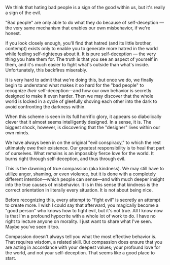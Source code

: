 
We think that hating bad people is a sign of the good within us, but it's really a sign of the evil.

"Bad people" are only able to do what they do because of self-deception — the very same mechanism that enables our own misbehavior, if we're honest.

If you look closely enough, you'll find that hatred (and its little brother, contempt) exists only to enable you to generate more hatred in the world while feeling self-righteous about it. It is pure self-deception — the very thing you hate them for. The truth is that you see an aspect of yourself in them, and it's much easier to fight what's outside than what's inside. Unfortunately, this backfires miserably.

It is very hard to admit that we're doing this, but once we do, we finally begin to understand what makes it so hard for the "bad people" to recognize _their_ self-deception—and how our own behavior is secretly designed to make it even harder. Then we may discover that the whole world is locked in a cycle of gleefully shoving each other into the dark to avoid confronting the darkness within.

When this scheme is seen in its full horrific glory, it appears so diabolically clever that it almost seems intelligently designed. In a sense, it is. The biggest shock, however, is discovering that the "designer" lives within our own minds. 

We have always been in on the original "evil conspiracy," to which the rest ultimately owe their existence. Our greatest responsibility is to heal that part of ourselves. What remains is an impossibly fierce love for the world. It burns right through self-deception, and thus through evil.

This is the dawning of true compassion (aka kindness). We may still have to utilize anger, shaming, or even violence, but it is done with a completely different intention—which people can sense—and with much deeper insight into the true causes of misbehavior. It is in this sense that kindness is the correct orientation in literally every situation. It is not about being nice.

Before recognizing this, every attempt to "fight evil" is secretly an attempt to create more. I wish I could say that afterward, you magically become a "good person" who knows how to fight evil, but it's not true. All I know now is that I'm a profound hypocrite with a whole lot of work to do. I have no right to lecture anyone on morality. I just want to share what I've seen. Maybe you've seen it too.

Compassion doesn't always tell you what the most effective behavior is. That requires wisdom, a related skill. But compassion does ensure that you are acting in accordance with your deepest values; your profound love for the world, and not your self-deception. That seems like a good place to start.

